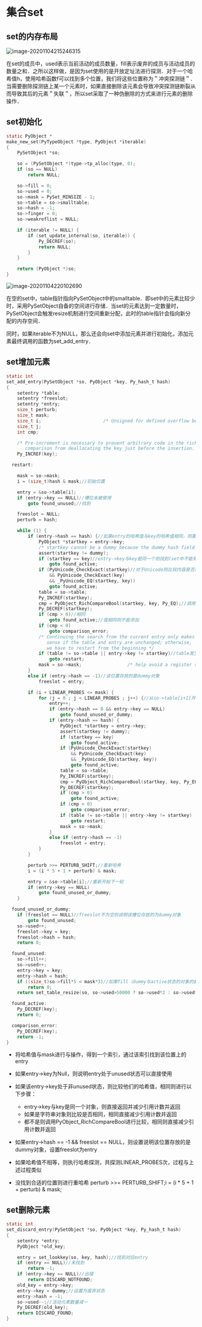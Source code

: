 # 集合set

## set的内存布局

![image-20201104215246315](集合.assets/image-20201104215246315.png)

在set的成员中，used表示当前活动的成员数量，fill表示废弃的成员与活动成员的数量之和．之所以这样做，是因为set使用的是开放定址法进行探测．对于一个哈希值h，使用哈希函数f可以找到多个位置，我们将这些位置称为＂冲突探测链＂．当需要删除探测链上某一个元素时，如果直接删除该元素会导致冲突探测链断裂从而导致其后的元素＂失联＂，所以set采取了一种伪删除的方式来进行元素的删除操作．

## set初始化

```C
static PyObject *
make_new_set(PyTypeObject *type, PyObject *iterable)
{
    PySetObject *so;

    so = (PySetObject *)type->tp_alloc(type, 0);
    if (so == NULL)
        return NULL;

    so->fill = 0;
    so->used = 0;
    so->mask = PySet_MINSIZE - 1;
    so->table = so->smalltable;
    so->hash = -1;
    so->finger = 0;
    so->weakreflist = NULL;

    if (iterable != NULL) {
        if (set_update_internal(so, iterable)) {
            Py_DECREF(so);
            return NULL;
        }
    }

    return (PyObject *)so;
}
```

![image-20201104220102690](集合.assets/image-20201104220102690.png)  

在空的set中，table指针指向PySetObject中的smalltable．即set中的元素比较少时，采用PySetObject自备的空间进行存储．当set的元素达到一定数量时，PySetObject会触发resize机制进行空间重新分配，此时的table指针会指向新分配的内存空间．

同时，如果iterable不为NULL，那么还会向set中添加元素并进行初始化，添加元素最终调用的函数为set_add_entry．

## set增加元素

```C
static int
set_add_entry(PySetObject *so, PyObject *key, Py_hash_t hash)
{
    setentry *table;
    setentry *freeslot;
    setentry *entry;
    size_t perturb;
    size_t mask;
    size_t i;                       /* Unsigned for defined overflow behavior */
    size_t j;
    int cmp;

    /* Pre-increment is necessary to prevent arbitrary code in the rich
       comparison from deallocating the key just before the insertion. */
    Py_INCREF(key);

  restart:

    mask = so->mask;
    i = (size_t)hash & mask;//初始位置

    entry = &so->table[i];
    if (entry->key == NULL)//槽位未被使用
        goto found_unused;//找到

    freeslot = NULL;
    perturb = hash;

    while (1) {
        if (entry->hash == hash) {//如果entry的哈希值与key的哈希值相同，则要判断entry->key与key是否相同
            PyObject *startkey = entry->key;
            /* startkey cannot be a dummy because the dummy hash field is -1 */
            assert(startkey != dummy);
            if (startkey == key)//entry->key与key是同一个则找到(set中不能有重复的key)
                goto found_active;
            if (PyUnicode_CheckExact(startkey)//对于Unicode则比较内容是否相同
                && PyUnicode_CheckExact(key)
                && _PyUnicode_EQ(startkey, key))
                goto found_active;
            table = so->table;
            Py_INCREF(startkey);
            cmp = PyObject_RichCompareBool(startkey, key, Py_EQ);//调用Python中的比较函数
            Py_DECREF(startkey);
            if (cmp > 0)//相同                                          /* likely */
                goto found_active;//值相同则不能添加
            if (cmp < 0)
                goto comparison_error;
            /* Continuing the search from the current entry only makes
               sense if the table and entry are unchanged; otherwise,
               we have to restart from the beginning */
            if (table != so->table || entry->key != startkey)//table发生变化则重新开始
                goto restart;
            mask = so->mask;                 /* help avoid a register spill */
        }
        else if (entry->hash == -1)//该位置存放的是dummy对象
            freeslot = entry;

        if (i + LINEAR_PROBES <= mask) {
            for (j = 0 ; j < LINEAR_PROBES ; j++) {//从so->table[i+1]开始重新探测LINEAR_PROBES次，一直到找到合适的槽位
                entry++;
                if (entry->hash == 0 && entry->key == NULL)
                    goto found_unused_or_dummy;
                if (entry->hash == hash) {
                    PyObject *startkey = entry->key;
                    assert(startkey != dummy);
                    if (startkey == key)
                        goto found_active;
                    if (PyUnicode_CheckExact(startkey)
                        && PyUnicode_CheckExact(key)
                        && _PyUnicode_EQ(startkey, key))
                        goto found_active;
                    table = so->table;
                    Py_INCREF(startkey);
                    cmp = PyObject_RichCompareBool(startkey, key, Py_EQ);
                    Py_DECREF(startkey);
                    if (cmp > 0)
                        goto found_active;
                    if (cmp < 0)
                        goto comparison_error;
                    if (table != so->table || entry->key != startkey)
                        goto restart;
                    mask = so->mask;
                }
                else if (entry->hash == -1)
                    freeslot = entry;
            }
        }

        perturb >>= PERTURB_SHIFT;//重新哈希
        i = (i * 5 + 1 + perturb) & mask;

        entry = &so->table[i];//重新开始下一轮
        if (entry->key == NULL)
            goto found_unused_or_dummy;
    }

  found_unused_or_dummy:
    if (freeslot == NULL)//freeslot不为空则说明该槽位存放的为dummy对象
        goto found_unused;
    so->used++;
    freeslot->key = key;
    freeslot->hash = hash;
    return 0;

  found_unused:
    so->fill++;
    so->used++;
    entry->key = key;
    entry->hash = hash;
    if ((size_t)so->fill*5 < mask*3)//如果fill（dummy与active状态的对象的数量之和）
        return 0;
    return set_table_resize(so, so->used>50000 ? so->used*2 : so->used*4);//resize 

  found_active:
    Py_DECREF(key);
    return 0;

  comparison_error:
    Py_DECREF(key);
    return -1;
}
```

+ 将哈希值与mask进行与操作，得到一个索引，通过该索引找到该位置上的entry
+ 如果entry->key为Null，则说明entry处于unused状态可以直接使用
+ 如果该entry->key处于非unused状态，则比较他们的哈希值，相同则进行以下步骤：
   + entry->key与key是同一个对象，则直接返回并减少引用计数并返回
   + 如果是字符串对象则比较是否相同，相同直接减少引用计数并返回
   + 都不是则调用PyObject_RichCompareBool进行比较，相同则直接减少引用计数并返回

+ 如果entry->hash == -1 && freeslot == NULL，则设置说明该位置存放的是dummy对象，设置freeslot为entry

+ 如果哈希值不相等，则执行哈希探测，共探测LINEAR_PROBES次，过程与上述过程类似

+ 没找到合适的位置则进行重哈希 perturb >>= PERTURB_SHIFT;i = (i * 5 + 1 + perturb) & mask; 

  

## set删除元素

```C
static int
set_discard_entry(PySetObject *so, PyObject *key, Py_hash_t hash)
{
    setentry *entry;
    PyObject *old_key;

    entry = set_lookkey(so, key, hash);//找到对应entry
    if (entry == NULL)//未找到
        return -1;
    if (entry->key == NULL)//出错
        return DISCARD_NOTFOUND;
    old_key = entry->key;
    entry->key = dummy;//设置为废弃状态
    entry->hash = -1;
    so->used--;//活动元素数量减一
    Py_DECREF(old_key);
    return DISCARD_FOUND;
}
```